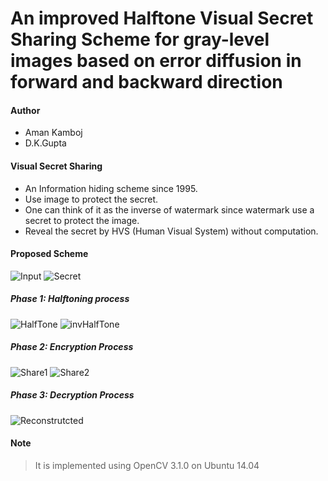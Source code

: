 # An improved Halftone Visual Secret Sharing Scheme for gray-level images based on error diffusion in forward and backward direction

#### Author
- Aman Kamboj
- D.K.Gupta
#### Visual Secret Sharing
  - An Information hiding scheme since 1995.
  - Use image to protect the secret.
  - One can think of it as the inverse of watermark since watermark use a secret to protect the image.
  - Reveal the secret by HVS (Human Visual System) without computation.

#### Proposed Scheme
![Input][input]
![Secret][secret]

[input]: https://raw.githubusercontent.com/blueclowd/OpenCV/master/An%20improved%20Halftone%20Visual%20Secret%20Sharing%20Scheme%20for%20gray-level%20images%20based%20on%20error%20diffusion%20in%20forward%20and%20backward%20direction/image/LennaGray.png "Input image"
[secret]: https://raw.githubusercontent.com/blueclowd/OpenCV/master/An%20improved%20Halftone%20Visual%20Secret%20Sharing%20Scheme%20for%20gray-level%20images%20based%20on%20error%20diffusion%20in%20forward%20and%20backward%20direction/image/cameraman.jpg "Secret image"

##### Phase 1: Halftoning process

![HalfTone][halfTone]
![invHalfTone][invHalfTone]

[halfTone]: https://raw.githubusercontent.com/blueclowd/OpenCV/master/An%20improved%20Halftone%20Visual%20Secret%20Sharing%20Scheme%20for%20gray-level%20images%20based%20on%20error%20diffusion%20in%20forward%20and%20backward%20direction/image/halfTone.png "HalfTone image"
[invHalfTone]: https://raw.githubusercontent.com/blueclowd/OpenCV/master/An%20improved%20Halftone%20Visual%20Secret%20Sharing%20Scheme%20for%20gray-level%20images%20based%20on%20error%20diffusion%20in%20forward%20and%20backward%20direction/image/inv_halfTone.png "Inverse of halfTone"

##### Phase 2: Encryption Process
![Share1][share1]
![Share2][share2]

[share1]: https://raw.githubusercontent.com/blueclowd/OpenCV/master/An%20improved%20Halftone%20Visual%20Secret%20Sharing%20Scheme%20for%20gray-level%20images%20based%20on%20error%20diffusion%20in%20forward%20and%20backward%20direction/image/Share1.png "Share1"
[share2]: https://raw.githubusercontent.com/blueclowd/OpenCV/master/An%20improved%20Halftone%20Visual%20Secret%20Sharing%20Scheme%20for%20gray-level%20images%20based%20on%20error%20diffusion%20in%20forward%20and%20backward%20direction/image/Share2.png "Share2"

##### Phase 3: Decryption Process

![Reconstrutcted][reconstructed]

[reconstructed]: https://raw.githubusercontent.com/blueclowd/OpenCV/master/An%20improved%20Halftone%20Visual%20Secret%20Sharing%20Scheme%20for%20gray-level%20images%20based%20on%20error%20diffusion%20in%20forward%20and%20backward%20direction/image/Superimposed.png "reconstructed"

#### Note

> It is implemented using OpenCV 3.1.0 on Ubuntu 14.04


